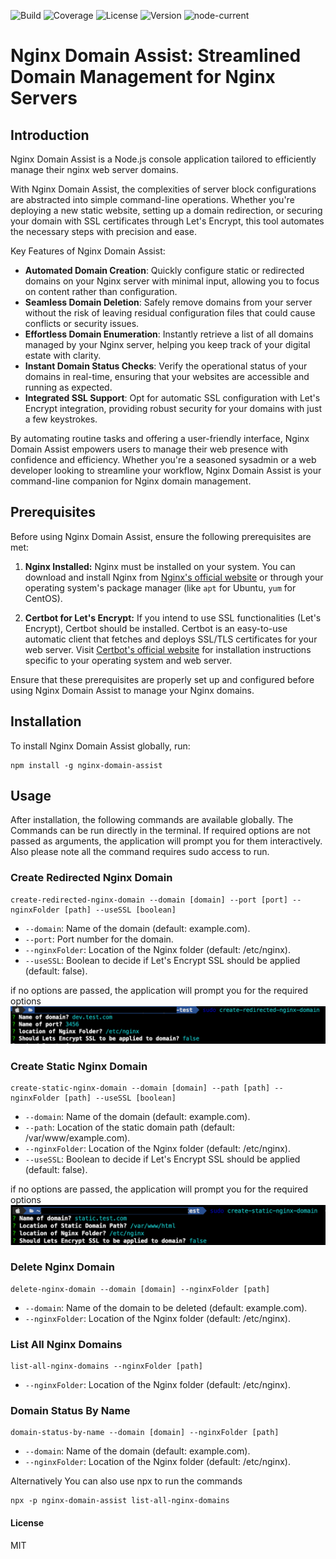 ![Build](https://img.shields.io/github/actions/workflow/status/muthuishere/nginx-domain-assist/node.js.yml?branch=main)
![Coverage](https://img.shields.io/codecov/c/github/muthuishere/nginx-domain-assist)
![License](https://img.shields.io/npm/l/nginx-domain-assist)
![Version](https://img.shields.io/npm/v/nginx-domain-assist)
![node-current](https://img.shields.io/node/v/nginx-domain-assist)

  

# Nginx Domain Assist: Streamlined Domain Management for Nginx Servers

## Introduction
Nginx Domain Assist is a  Node.js console application tailored  to efficiently manage their nginx web server domains. 

With Nginx Domain Assist, the complexities of server block configurations are abstracted into simple command-line operations. Whether you're deploying a new static website, setting up a domain redirection, or securing your domain with SSL certificates through Let's Encrypt, this tool automates the necessary steps with precision and ease.

Key Features of Nginx Domain Assist:
- **Automated Domain Creation**: Quickly configure static or redirected domains on your Nginx server with minimal input, allowing you to focus on content rather than configuration.
- **Seamless Domain Deletion**: Safely remove domains from your server without the risk of leaving residual configuration files that could cause conflicts or security issues.
- **Effortless Domain Enumeration**: Instantly retrieve a list of all domains managed by your Nginx server, helping you keep track of your digital estate with clarity.
- **Instant Domain Status Checks**: Verify the operational status of your domains in real-time, ensuring that your websites are accessible and running as expected.
- **Integrated SSL Support**: Opt for automatic SSL configuration with Let's Encrypt integration, providing robust security for your domains with just a few keystrokes.

By automating routine tasks and offering a user-friendly interface, Nginx Domain Assist empowers users to manage their web presence with confidence and efficiency. Whether you're a seasoned sysadmin or a web developer looking to streamline your workflow, Nginx Domain Assist is your command-line companion for Nginx domain management.


## Prerequisites

Before using Nginx Domain Assist, ensure the following prerequisites are met:

1. **Nginx Installed:** Nginx must be installed on your system. You can download and install Nginx from [Nginx's official website](http://nginx.org/) or through your operating system's package manager (like `apt` for Ubuntu, `yum` for CentOS).

2. **Certbot for Let's Encrypt:** If you intend to use SSL functionalities (Let's Encrypt), Certbot should be installed. Certbot is an easy-to-use automatic client that fetches and deploys SSL/TLS certificates for your web server. Visit [Certbot's official website](https://certbot.eff.org/) for installation instructions specific to your operating system and web server.


Ensure that these prerequisites are properly set up and configured before using Nginx Domain Assist to manage your Nginx domains.

## Installation
To install Nginx Domain Assist globally, run:
```
npm install -g nginx-domain-assist
```


## Usage
After installation, the following commands are available globally. The Commands can be run directly in the terminal. If required options are not passed as arguments, the application will prompt you for them interactively. Also please note all the command requires sudo access to run.

### Create Redirected Nginx Domain
```
create-redirected-nginx-domain --domain [domain] --port [port] --nginxFolder [path] --useSSL [boolean]
```
- `--domain`: Name of the domain (default: example.com).
- `--port`: Port number for the domain.
- `--nginxFolder`: Location of the Nginx folder (default: /etc/nginx).
- `--useSSL`: Boolean to decide if Let's Encrypt SSL should be applied (default: false).

if no options are passed, the application will prompt you for the required options
![create-redirect.png](assets/create-redirect.png)

### Create Static Nginx Domain
```
create-static-nginx-domain --domain [domain] --path [path] --nginxFolder [path] --useSSL [boolean]
```
- `--domain`: Name of the domain (default: example.com).
- `--path`: Location of the static domain path (default: /var/www/example.com).
- `--nginxFolder`: Location of the Nginx folder (default: /etc/nginx).
- `--useSSL`: Boolean to decide if Let's Encrypt SSL should be applied (default: false).

if no options are passed, the application will prompt you for the required options
![create-static.png](assets/create-static.png)

### Delete Nginx Domain
```
delete-nginx-domain --domain [domain] --nginxFolder [path]
```
- `--domain`: Name of the domain to be deleted (default: example.com).
- `--nginxFolder`: Location of the Nginx folder (default: /etc/nginx).

### List All Nginx Domains
```
list-all-nginx-domains --nginxFolder [path]
```
- `--nginxFolder`: Location of the Nginx folder (default: /etc/nginx).

### Domain Status By Name
```
domain-status-by-name --domain [domain] --nginxFolder [path]
```
- `--domain`: Name of the domain (default: example.com).
- `--nginxFolder`: Location of the Nginx folder (default: /etc/nginx).



Alternatively You can also use npx to run the commands
```
npx -p nginx-domain-assist list-all-nginx-domains
```


#### License
MIT


